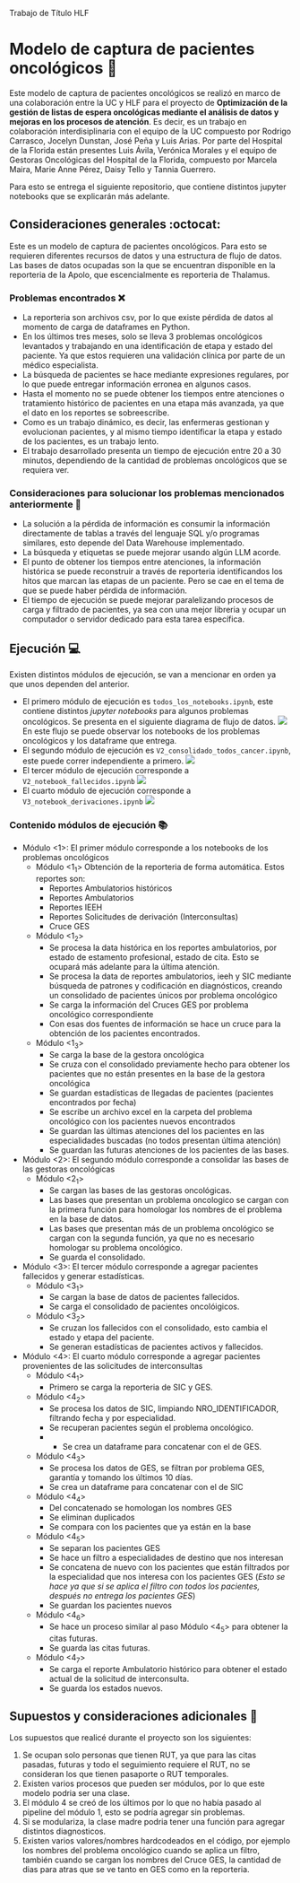 Trabajo de Título HLF

# Modelo de captura de pacientes oncológicos :hospital:  

Este modelo de captura de pacientes oncológicos se realizó en marco de una colaboración entre la UC y HLF para el proyecto de __Optimización de la gestión de listas de espera oncológicas mediante el análisis de datos y mejoras en los procesos de atención__. Es decir, es un trabajo en colaboración interdisiplinaria con el equipo de la UC compuesto por Rodrigo Carrasco, Jocelyn Dunstan, José Peña y Luis Arias. Por parte del Hospital de la Florida están presentes Luis Ávila, Verónica Morales y el equipo de Gestoras Oncológicas del Hospital de la Florida, compuesto por Marcela Maira, Marie Anne Pérez, Daisy Tello y Tannia Guerrero.

Para esto se entrega el siguiente repositorio, que contiene distintos jupyter notebooks que se explicarán más adelante.


## Consideraciones generales :octocat:

Este es un modelo de captura de pacientes oncológicos. Para esto se requieren diferentes recursos de datos y una estructura de flujo de datos. Las bases de datos ocupadas son la que se encuentran disponible en la reporteria de la Apolo, que escencialmente es reporteria de Thalamus. 

### Problemas encontrados :x:
* La reporteria son archivos csv, por lo que existe pérdida de datos al momento de carga de dataframes en Python.
* En los últimos tres meses, solo se lleva 3 problemas oncológicos levantados y trabajando en una identificación de etapa y estado del paciente. Ya que estos requieren una validación clínica por parte de un médico especialista.
* La búsqueda de pacientes se hace mediante expresiones regulares, por lo que puede entregar información erronea en algunos casos.
* Hasta el momento no se puede obtener los tiempos entre atenciones o tratamiento histórico de pacientes en una etapa más avanzada, ya que el dato en los reportes se sobreescribe.
* Como es un trabajo dinámico, es decir, las enfermeras gestionan y evolucionan pacientes, y al mismo tiempo identificar la etapa y estado de los pacientes, es un trabajo lento.
* El trabajo desarrollado presenta un tiempo de ejecución entre 20 a 30 minutos, dependiendo de la cantidad de problemas oncológicos que se requiera ver.


### Consideraciones para solucionar los problemas mencionados anteriormente :thinking:
* La solución a la pérdida de información es consumir la información directamente de tablas a través del lenguaje SQL y/o programas similares, esto depende del Data Warehouse implementado.
* La búsqueda y etiquetas se puede mejorar usando algún LLM acorde.
* El punto de obtener los tiempos entre atenciones, la información histórica se puede reconstruir a través de reporteria identificandos los hitos que marcan las etapas de un paciente. Pero se cae en el tema de que se puede haber pérdida de información.
* El tiempo de ejecución se puede mejorar paralelizando procesos de carga y filtrado de pacientes, ya sea con una mejor libreria y ocupar un computador o servidor dedicado para esta tarea específica.

## Ejecución :computer:
Existen distintos módulos de ejecución, se van a mencionar en orden ya que unos dependen del anterior.

* El primero módulo de ejecución es ```todos_los_notebooks.ipynb```, este contiene distintos _jupyter notebooks_ para algunos problemas oncológicos. Se presenta en el siguiente diagrama de flujo de datos.
  ![](https://github.com/laarias/HLF_TT/blob/main/imagenes/v2_diagrama_notebooks.jpg)
  En este flujo se puede observar los notebooks de los problemas oncológicos y los dataframe que entrega.
* El segundo módulo de ejecución es ```V2_consolidado_todos_cancer.ipynb```, este puede correr independiente a primero.
  ![](https://github.com/laarias/HLF_TT/blob/main/imagenes/consolidar%20bases%20gestoras.jpg)
* El tercer módulo de ejecución corresponde a ```V2_notebook_fallecidos.ipynb```
  ![](https://github.com/laarias/HLF_TT/blob/main/imagenes/fallecidos%20y%20estadisticas.jpg)
* El cuarto módulo de ejecución corresponde a ```V3_notebook_derivaciones.ipynb```
  ![](https://github.com/laarias/HLF_TT/blob/main/imagenes/diagrama%20APS.jpg)


### Contenido módulos de ejecución :books: 

* Módulo <1>: El primer módulo corresponde a los notebooks de los problemas oncológicos
    * Módulo <1<sub>1</sub>> Obtención de la reporteria de forma automática. Estos reportes son:
        * Reportes Ambulatorios históricos
        * Reportes Ambulatorios
        * Reportes IEEH
        * Reportes Solicitudes de derivación (Interconsultas)
        * Cruce GES
    * Módulo <1<sub>2</sub>>
        * Se procesa la data histórica en los reportes ambulatorios, por estado de estamento profesional, estado de cita. Esto se ocupará más adelante para la última atención.
        * Se procesa la data de reportes ambulatorios, ieeh y SIC mediante búsqueda de patrones y codificación en diagnósticos, creando un consolidado de pacientes únicos por problema oncológico
        * Se carga la información del Cruces GES por problema oncológico correspondiente
        * Con esas dos fuentes de información se hace un cruce para la obtención de los pacientes encontrados.
    * Módulo <1<sub>3</sub>>
        * Se carga la base de la gestora oncológica
        * Se cruza con el consolidado previamente hecho para obtener los pacientes que no están presentes en la base de la gestora oncológica
        * Se guardan estadísticas de llegadas de pacientes (pacientes encontrados por fecha)
        * Se escribe un archivo excel en la carpeta del problema oncológico con los pacientes nuevos encontrados
        * Se guardan las últimas atenciones del los pacientes en las especialidades buscadas (no todos presentan última atención)
        * Se guardan las futuras atenciones de los pacientes de las bases.
* Módulo <2>: El segundo módulo corresponde a consolidar las bases de las gestoras oncológicas
    * Módulo <2<sub>1</sub>> 
        * Se cargan las bases de las gestoras oncológicas.
        * Las bases que presentan un problema oncologico se cargan con la primera función para homologar los nombres de el problema en la base de datos.
        * Las bases que presentan más de un problema oncológico se cargan con la segunda función, ya que no es necesario homologar su problema oncológico.
        * Se guarda el consolidado.
* Módulo <3>: El tercer módulo corresponde a agregar pacientes fallecidos y generar estadísticas.
    * Módulo <3<sub>1</sub>> 
        * Se cargan la base de datos de pacientes fallecidos.
        * Se carga el consolidado de pacientes oncolóigicos.
    * Módulo <3<sub>2</sub>> 
        * Se cruzan los fallecidos con el consolidado, esto cambia el estado y etapa del paciente.
        * Se generan estadísticas de pacientes activos y fallecidos.
* Módulo <4>: El cuarto módulo corresponde a agregar pacientes provenientes de las solicitudes de interconsultas 
    * Módulo <4<sub>1</sub>> 
        * Primero se carga la reporteria de SIC y GES.
    * Módulo <4<sub>2</sub>> 
        * Se procesa los datos de SIC, limpiando NRO_IDENTIFICADOR, filtrando fecha y por especialidad.
        * Se recuperan pacientes según el problema oncológico.
        * * Se crea un dataframe para concatenar con el de GES.
    * Módulo <4<sub>3</sub>> 
        * Se procesa los datos de GES, se filtran por problema GES, garantía y tomando los últimos 10 días.
        * Se crea un dataframe para concatenar con el de SIC
    * Módulo <4<sub>4</sub>> 
        * Del concatenado se homologan los nombres GES
        * Se eliminan duplicados
        * Se compara con los pacientes que ya están en la base
    * Módulo <4<sub>5</sub>>
        * Se separan los pacientes GES 
        * Se hace un filtro a especialidades de destino que nos interesan
        * Se concatena de nuevo con los pacientes que están filtrados por la especialidad que nos interesa con los pacientes GES (_Esto se hace ya que si se aplica el filtro con todos los pacientes, después no entrega los pacientes GES_)
        * Se guardan los pacientes nuevos
    * Módulo <4<sub>6</sub>>
        * Se hace un proceso similar al paso Módulo <4<sub>5</sub>> para obtener la citas futuras.
        * Se guarda las citas futuras.
    * Módulo <4<sub>7</sub>>
        * Se carga el reporte Ambulatorio histórico para obtener el estado actual de la solicitud de interconsulta.
        * Se guarda los estados nuevos.
      


## Supuestos y consideraciones adicionales :thinking:
Los supuestos que realicé durante el proyecto son los siguientes:

1. Se ocupan solo personas que tienen RUT, ya que para las citas pasadas, futuras y todo el seguimiento requiere el RUT, no se consideran los que tienen pasaporte o RUT temporales.
2. Existen varios procesos que pueden ser módulos, por lo que este modelo podria ser una clase.
3. El módulo 4 se creó de los últimos por lo que no había pasado al pipeline del módulo 1, esto se podría agregar sin problemas.
4. Si se modulariza, la clase madre podria tener una función para agregar distintos diagnosticos.
5. Existen varios valores/nombres hardcodeados en el código, por ejemplo los nombres del problema oncológico cuando se aplica un filtro, también cuando se cargan los nombres del Cruce GES, la cantidad de dias para atras que se ve tanto en GES como en la reporteria.





